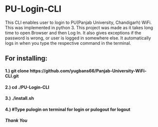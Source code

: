 # PU-Login-CLI
This CLI enables user to login to PU(Panjab University, Chandigarh) WiFi. This was implemented in python 3. This project was made as it takes long time to open Browser and then Log In.
It also gives exceptions if the password is wrong, or user is logged in somewhere else.
It automatically logs in when you type the respective command in the terminal.


<h2>For installing:</h2>
<h4>1.) git clone https://github.com/yugbans66/Panjab-University-WiFi-CLI.git</h4>
<h4>2.) cd ./PU-Login-CLI</h4>
<h4>3.) ./install.sh</h4>
<h4>4.) #Type pulogin on terminal for login or pulogout for logout</h4>
<h5>Thank You</h5>
